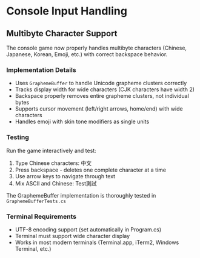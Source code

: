 # Console Input Handling

## Multibyte Character Support

The console game now properly handles multibyte characters (Chinese, Japanese, Korean, Emoji, etc.) with correct backspace behavior.

### Implementation Details

- Uses `GraphemeBuffer` to handle Unicode grapheme clusters correctly
- Tracks display width for wide characters (CJK characters have width 2)
- Backspace properly removes entire grapheme clusters, not individual bytes
- Supports cursor movement (left/right arrows, home/end) with wide characters
- Handles emoji with skin tone modifiers as single units

### Testing

Run the game interactively and test:
1. Type Chinese characters: 中文
2. Press backspace - deletes one complete character at a time
3. Use arrow keys to navigate through text
4. Mix ASCII and Chinese: Test測試

The GraphemeBuffer implementation is thoroughly tested in `GraphemeBufferTests.cs`

### Terminal Requirements

- UTF-8 encoding support (set automatically in Program.cs)
- Terminal must support wide character display
- Works in most modern terminals (Terminal.app, iTerm2, Windows Terminal, etc.)